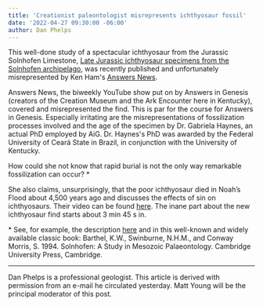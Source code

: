 ```yaml
---
title: 'Creationist paleontologist misrepresents ichthyosaur fossil'
date: '2022-04-27 09:30:00 -06:00'
author: Dan Phelps
---
```


This well-done study of a spectacular ichthyosaur from the Jurassic Solnhofen Limestone, <a href="https://peerj.com/articles/13173/">Late Jurassic ichthyosaur specimens from the Solnhofen archipelago</a>, was recently published and unfortunately misrepresented by Ken Ham's <a href="https://answersingenesis.org/fossils/scientists-discover-fish-like-marine-reptile-buried-own-blubber/">Answers News</a>. 
 
Answers News, the biweekly YouTube show put on by Answers in Genesis (creators of the Creation Museum and the Ark Encounter here in Kentucky), covered and misrepresented the find. This is par for the course for Answers in Genesis. Especially irritating are the misrepresentations of fossilization processes involved and the age of the specimen by Dr. Gabriela Haynes, an actual PhD employed by AiG. Dr. Haynes's PhD was awarded by the Federal University of Ceará State in Brazil, in conjunction with the University of Kentucky.

How could she not know that rapid burial is not the only way remarkable fossilization can occur? * 

She also claims, unsurprisingly, that the poor ichthyosaur died in Noah’s Flood about 4,500 years ago and discusses the effects of sin on ichthyosaurs. Their video can be found <a href="https://youtu.be/HVceC2BjtyU">here</a>. The inane part about the new ichthyosaur find starts about 3&nbsp;min 45&nbsp;s in. 

&ast; See, for example, the description <a href=https://en.wikipedia.org/wiki/Solnhofen_Limestone>here</a> and in this well-known and widely available classic book: Barthel, K.W., Swinburne, N.H.M., and Conway Morris, S. 1994. Solnhofen: A Study in Mesozoic Palaeontology. Cambridge University Press, Cambridge.

-----

Dan Phelps is a professional geologist. This article is derived with permission from an e-mail he circulated yesterday. Matt Young will be the principal moderator of this post. 

